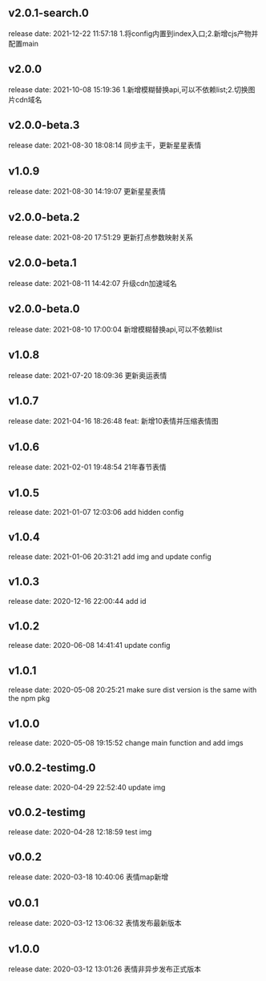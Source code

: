 
## v2.0.1-search.0
release date: 2021-12-22 11:57:18
1.将config内置到index入口;2.新增cjs产物并配置main


## v2.0.0
release date: 2021-10-08 15:19:36
1.新增模糊替换api,可以不依赖list;2.切换图片cdn域名


## v2.0.0-beta.3
release date: 2021-08-30 18:08:14
同步主干，更新星星表情


## v1.0.9
release date: 2021-08-30 14:19:07
更新星星表情

## v2.0.0-beta.2
release date: 2021-08-20 17:51:29
更新打点参数映射关系


## v2.0.0-beta.1
release date: 2021-08-11 14:42:07
升级cdn加速域名


## v2.0.0-beta.0
release date: 2021-08-10 17:00:04
新增模糊替换api,可以不依赖list


## v1.0.8
release date: 2021-07-20 18:09:36
更新奥运表情


## v1.0.7
release date: 2021-04-16 18:26:48
feat: 新增10表情并压缩表情图


## v1.0.6
release date: 2021-02-01 19:48:54
21年春节表情


## v1.0.5
release date: 2021-01-07 12:03:06
add hidden config


## v1.0.4
release date: 2021-01-06 20:31:21
add img and update config


## v1.0.3
release date: 2020-12-16 22:00:44
add id


## v1.0.2
release date: 2020-06-08 14:41:41
update config


## v1.0.1
release date: 2020-05-08 20:25:21
make sure dist version is the same with the npm pkg


## v1.0.0
release date: 2020-05-08 19:15:52
change main function and add imgs


## v0.0.2-testimg.0
release date: 2020-04-29 22:52:40
update img
## v0.0.2-testimg
release date: 2020-04-28 12:18:59
test img


## v0.0.2
release date: 2020-03-18 10:40:06
表情map新增


## v0.0.1
release date: 2020-03-12 13:06:32
表情发布最新版本


## v1.0.0
release date: 2020-03-12 13:01:26
表情非异步发布正式版本

        
        
        
        
        